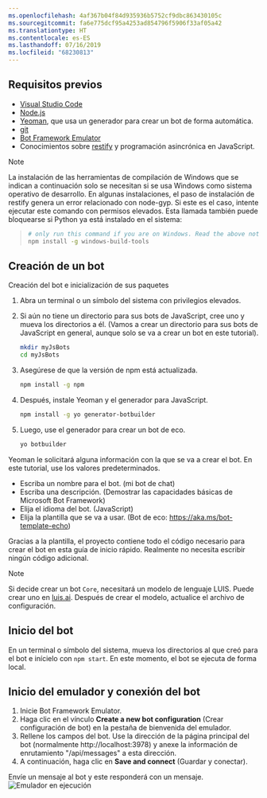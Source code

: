 ```yaml
---
ms.openlocfilehash: 4af367b04f84d935936b5752cf9dbc863430105c
ms.sourcegitcommit: fa6e775dcf95a4253ad854796f5906f33af05a42
ms.translationtype: HT
ms.contentlocale: es-ES
ms.lasthandoff: 07/16/2019
ms.locfileid: "68230813"
---
```

## <a name="prerequisites"></a>Requisitos previos

- [Visual Studio Code](https://www.visualstudio.com/downloads)
- [Node.js](https://nodejs.org/)
- [Yeoman](http://yeoman.io/), que usa un generador para crear un bot de forma automática.
- [git](https://git-scm.com/)
- [Bot Framework Emulator](https://aka.ms/bot-framework-emulator-readme)
- Conocimientos sobre [restify](http://restify.com/) y programación asincrónica en JavaScript.

> [!NOTE]
> La instalación de las herramientas de compilación de Windows que se indican a continuación solo se necesitan si se usa Windows como sistema operativo de desarrollo.
> En algunas instalaciones, el paso de instalación de restify genera un error relacionado con node-gyp.
> Si este es el caso, intente ejecutar este comando con permisos elevados.
> Esta llamada también puede bloquearse si Python ya está instalado en el sistema:

> ```bash
> # only run this command if you are on Windows. Read the above note. 
> npm install -g windows-build-tools
> ```

## <a name="create-a-bot"></a>Creación de un bot

Creación del bot e inicialización de sus paquetes

1. Abra un terminal o un símbolo del sistema con privilegios elevados.
1. Si aún no tiene un directorio para sus bots de JavaScript, cree uno y mueva los directorios a él. (Vamos a crear un directorio para sus bots de JavaScript en general, aunque solo se va a crear un bot en este tutorial).

   ```bash
   mkdir myJsBots
   cd myJsBots
   ```

1. Asegúrese de que la versión de npm está actualizada.

   ```bash
   npm install -g npm
   ```

1. Después, instale Yeoman y el generador para JavaScript.

   ```bash
   npm install -g yo generator-botbuilder
   ```

1. Luego, use el generador para crear un bot de eco.

   ```bash
   yo botbuilder
   ```

Yeoman le solicitará alguna información con la que se va a crear el bot. En este tutorial, use los valores predeterminados.

- Escriba un nombre para el bot. (mi bot de chat)
- Escriba una descripción. (Demostrar las capacidades básicas de Microsoft Bot Framework)
- Elija el idioma del bot. (JavaScript)
- Elija la plantilla que se va a usar. (Bot de eco: https://aka.ms/bot-template-echo)

Gracias a la plantilla, el proyecto contiene todo el código necesario para crear el bot en esta guía de inicio rápido. Realmente no necesita escribir ningún código adicional.

> [!NOTE]
> Si decide crear un bot `Core`, necesitará un modelo de lenguaje LUIS. Puede crear uno en [luis.ai](https://www.luis.ai). Después de crear el modelo, actualice el archivo de configuración.

## <a name="start-your-bot"></a>Inicio del bot

En un terminal o símbolo del sistema, mueva los directorios al que creó para el bot e inícielo con `npm start`. En este momento, el bot se ejecuta de forma local.

## <a name="start-the-emulator-and-connect-your-bot"></a>Inicio del emulador y conexión del bot

1. Inicie Bot Framework Emulator.
2. Haga clic en el vínculo **Create a new bot configuration** (Crear configuración de bot) en la pestaña de bienvenida del emulador. 
3. Rellene los campos del bot. Use la dirección de la página principal del bot (normalmente http://localhost:3978) y anexe la información de enrutamiento "/api/messages" a esta dirección.
4. A continuación, haga clic en **Save and connect** (Guardar y conectar).

Envíe un mensaje al bot y este responderá con un mensaje.
![Emulador en ejecución](../media/emulator-v4/js-quickstart.png)
